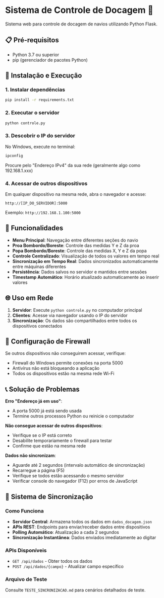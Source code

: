 # Sistema de Controle de Docagem 🚢

Sistema web para controle de docagem de navios utilizando Python Flask.

## 📋 Pré-requisitos

- Python 3.7 ou superior
- pip (gerenciador de pacotes Python)

## 🚀 Instalação e Execução

### 1. Instalar dependências
```bash
pip install -r requirements.txt
```

### 2. Executar o servidor
```bash
python controle.py
```

### 3. Descobrir o IP do servidor
No Windows, execute no terminal:
```cmd
ipconfig
```
Procure pelo "Endereço IPv4" da sua rede (geralmente algo como 192.168.1.xxx)

### 4. Acessar de outros dispositivos
Em qualquer dispositivo na mesma rede, abra o navegador e acesse:
```
http://[IP_DO_SERVIDOR]:5000
```
Exemplo: `http://192.168.1.100:5000`

## 📱 Funcionalidades

- **Menu Principal**: Navegação entre diferentes seções do navio
- **Proa Bombordo/Boreste**: Controle das medidas Y e Z da proa
- **Popa Bombordo/Boreste**: Controle das medidas X, Y e Z da popa  
- **Controle Centralizado**: Visualização de todos os valores em tempo real
- **Sincronização em Tempo Real**: Dados sincronizados automaticamente entre máquinas diferentes
- **Persistência**: Dados salvos no servidor e mantidos entre sessões
- **Timestamp Automático**: Horário atualizado automaticamente ao inserir valores

## 🌐 Uso em Rede

1. **Servidor**: Execute `python controle.py` no computador principal
2. **Clientes**: Acesse via navegador usando o IP do servidor
3. **Sincronização**: Os dados são compartilhados entre todos os dispositivos conectados

## 🔧 Configuração de Firewall

Se outros dispositivos não conseguirem acessar, verifique:
- Firewall do Windows permite conexões na porta 5000
- Antivírus não está bloqueando a aplicação
- Todos os dispositivos estão na mesma rede Wi-Fi

## 📞 Solução de Problemas

**Erro "Endereço já em uso"**: 
- A porta 5000 já está sendo usada
- Termine outros processos Python ou reinicie o computador

**Não consegue acessar de outros dispositivos**:
- Verifique se o IP está correto
- Desabilite temporariamente o firewall para testar
- Confirme que estão na mesma rede

**Dados não sincronizam**:
- Aguarde até 2 segundos (intervalo automático de sincronização)
- Recarregue a página (F5)
- Verifique se todos estão acessando o mesmo servidor
- Verificar console do navegador (F12) por erros de JavaScript

## 🔄 Sistema de Sincronização

### Como Funciona
- **Servidor Central**: Armazena todos os dados em `dados_docagem.json`
- **APIs REST**: Endpoints para enviar/receber dados entre dispositivos
- **Polling Automático**: Atualização a cada 2 segundos
- **Sincronização Instantânea**: Dados enviados imediatamente ao digitar

### APIs Disponíveis
- `GET /api/dados` - Obter todos os dados
- `POST /api/dados/{campo}` - Atualizar campo específico

### Arquivo de Teste
Consulte `TESTE_SINCRONIZACAO.md` para cenários detalhados de teste. 